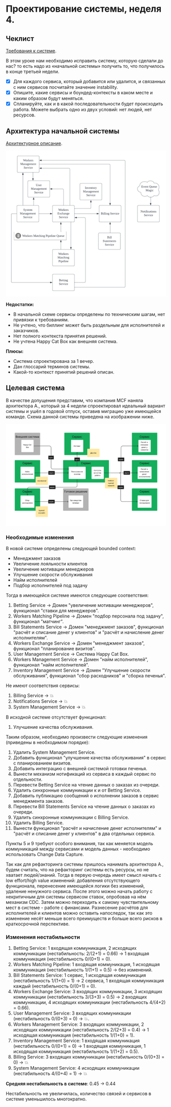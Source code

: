 # Проектирование системы, неделя 4.

## Чеклист

[Требования к системе](requirements.md).

В этом уроке нам необходимо исправить систему, которую сделали до нас? то есть надо из «начальной системы» получить то, что получилось в конце третьей недели.

- [x] Для каждого сервиса, который добавится или удалится, и связанных с ним сервисов посчитайте значение instability.
- [x] Опишите, какие сервисы и боундед-контексты в каком месте и каким образом будут меняться.
- [x] Спланируйте, как и в какой последовательности будет происходить работа. Можете выбрать одно из двух условий: нет людей, нет ресурсов.

## Архитектура начальной системы

[Архитектурное описание](../week-0/architecture.md).

![Схема начальной системы](../week-0/diagram.png)

**Недостатки:**
- В начальной схеме сервисы определены по техническим шагам, нет привязки к требованиям.
- Не учтено, что биллинг может быть раздельным для исполнителей и заказчиков.
- Нет полного контекста принятия решений.
- Не учтена Happy Cat Box как внешняя система.

**Плюсы:**
- Система спроектирована за 1 вечер.
- Дан глоссарий терминов системы.
- Какой-то контекст принятий решений описан.

## Целевая система

В качестве допущения представим, что компания MCF наняла архитектора А., который за 4 недели спроектировал идеальный вариант системы и ушёл в годовой отпуск, оставив
миграцию уже имеющейся команде. Схема данной системы приведена на изображении ниже.

![Целевая система](target_system.png)

### Необходимые изменения

В новой системе определены следующей bounded context:
- Менеджмент заказов
- Увеличение лояльности клиентов
- Увеличение мотивации менеджеров
- Улучшение скорости обслуживания
- Найм исполнителей
- Подбор исполнителей под задачу

Тогда в имеющейся системе имеются следующие соответствия:

1. Betting Service → Домен "увеличение мотивации менеджеров", функционал "ставки для менеджеров".
2. Workers Matching Pipeline → Домен "подбор персонала под задачу", функционал "матчинг".
3. Bill Statements Service → Домен "менеджмент заказов", функционал "расчёт и списание денег у клиентов" и "расчёт и начисление денег исполнителям".
4. Workers Exchange Service → Домен "менеджмент заказов", функционал "планирование визитов".
5. User Management Service → Система Happy Cat Box.
6. Workers Management Service → Домен "найм исполнителей", функционал "найм исполнителей".
7. Inventory Management Service → Домен "Улучшение скорости обслуживания", функционал "сбор расходников" и "сборка печенья".

Не имеют соответствия сервисы:
1. Billing Service → 💥 
2. Notifications Service → 💥
3. System Management Service → 💥

В исходной системе отсутствует функционал:
1. Улучшение качества обслуживания.

Таким образом, необходимо произвести следующие изменения (приведены в необходимом порядке):
1. Удалить System Management Service.
2. Добавить функционал "улучшение качества обслуживания" в сервис с планированием визитов.
3. Добавить интеграцию с внешней системой готовки печенья.
4. Вынести механизм нотификаций из сервиса в каждый сервис по отдельности.
5. Перевести Betting Service на чтение данных о заказах из очереди.
6. Удалить синхронные коммуникации к и от Betting Service.
7. Добавить публикацию сообщений о исполнении заказов в сервис менеджмента заказов.
8. Перевести Bill Statements Service на чтение данных о заказах из очереди.
9. Удалить синхронные коммуникации с Billing Service.
10. Удалить Billing Service.
11. Вынести функционал "расчёт и начисление денег исполнителям" и "расчёт и списание денег у клиентов" в два отдельных сервиса.

Пункты 5 и 9 требуют особого внимания, так как меняется модель коммуникаций между сервисами и модель данных - необходимо использовать Change Data Capture.

Так как для рефакторинга системы пришлось нанимать архитектора А., будем считать, что на рефакторинг системы есть ресурсы, но не хватает людей/знаний.
Тогда в первую очередь имеет смысл начать с low effort/high value изменений: добавления отсутствующего функционала, перенесение имеющейся логики без изменений, удаление ненужного сервиса.
После этого можно начать работу с некритичным для системы сервисом ставок, опробовав на нём механизм CDC. 
Затем можно переходить к самому чувствительному мест в системе - работе с финансами. 
Разнесение расчётов для исполнителей и клиентов можно оставить напоследок, так как это изменение несёт меньше всего преимуществ и больше всего рисков в краткосрочной перспективе.

### Изменения нестабильности

1. Betting Service: 1 входящая коммуникация, 2 исходящих коммуникации (нестабильность: 2/(2+1) = 0.66) → 1 входящая коммуникация (нестабильность 0/(0+1) = 0).
2. Workers Matching Pipeline: 1 входящая коммуникация, 1 исходящая коммуникация (нестабильность 1/(1+1) = 0.5) → без изменений.
3. Bill Statements Service: 1 сервис, 1 исходящая коммуникация (нестабильность 1/(1+0) = 1) → 2 сервиса, 1 входящая коммуникация каждый (нестабильность 0/(0+1) = 0).
4. Workers Exchange Service: 3 входящих коммуникации, 3 исходящих коммуникации (нестабильность 3/(3+3) = 0.5) → 2 входящих коммуникации, 4 исходящих коммуникации (нестабильность 4/(4+2) = 0.66).
5. User Management Service: 3 входящих коммуникации (нестабильность 0/(0+3) = 0) → 💥.
6. Workers Management Service: 3 входящих коммуникации, 2 исходящих коммуникации (нестабильность 2/(2+3) = 0.4) → 1 исходящая коммуникация (нестабильность 1/(1+0) = 1).
7. Inventory Management Service: 1 входящая коммуникация (нестабильность 0/(0+1) = 0) → 1 входящая коммуникация, 1 исходящая коммуникация (нестабильность 1/(1+2) = 0.5).
8. Billing Service: 3 входящих коммуникации (нестабильность 0/(0+3) = 0) → 💥 
9. System Management Service: 4 исходящих коммуникации (нестабильность 4/(0+4) = 1) → 💥

**Средняя нестабильность в системе**: 0.45 → 0.44

Нестабильность не увеличилась, количество связей и сервисов в системе уменьшилось многократно.


